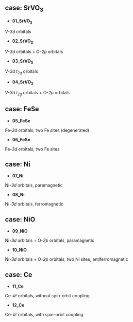 ## case: SrVO<sub>3</sub>

* **01_SrVO<sub>3</sub>**

V-*3d* orbitals

* **02_SrVO<sub>3</sub>**

V-*3d* orbitals + O-*2p* orbitals 

* **03_SrVO<sub>3</sub>**

V-*3d* *t<sub>2g</sub>* orbitals

* **04_SrVO<sub>3</sub>**

V-*3d* *t<sub>2g</sub>* orbitals + O-*2p* orbitals

## case: FeSe

* **05_FeSe**

Fe-*3d* orbitals, two Fe sites (degenerated)

* **06_FeSe**

Fe-*3d* orbitals, two Fe sites

## case: Ni

* **07_Ni**

Ni-*3d* orbitals, paramagnetic

* **08_Ni**

Ni-*3d* orbitals, ferromagnetic

## case: NiO

* **09_NiO**

Ni-*3d* orbitals + O-*2p* orbitals, paramagnetic

* **10_NiO**

Ni-*3d* orbitals + O-*2p* orbitals, two Ni sites, antiferromagnetic

## case: Ce

* **11_Ce**

Ce-``4f`` orbitals, without spin-orbit coupling

* **12_Ce**

Ce-``4f`` orbitals, with spin-orbit coupling
